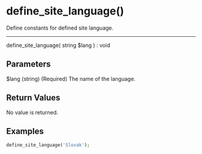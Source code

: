 # define_site_language()

Define constants for defined site language.

---

define_site_language( string $lang ) : void

## Parameters

$lang (string) (Required) The name of the language.

## Return Values

No value is returned.

## Examples

```php
define_site_language('Slovak');
```
